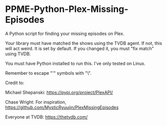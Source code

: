 # PPME-Python-Plex-Missing-Episodes
A Python script for finding your missing episodes on Plex.

Your library must have matched the shows using the TVDB agent. If not, this will act weird. It is set by default. If you changed it, you must "fix match" using TVDB.

You must have Python installed to run this. I've only tested on Linux.

Remember to escape "'" symbols with "\\".

          
																																																											
Credit to:

 Michael Shepanski: https://pypi.org/project/PlexAPI/
 
 Chase Wright: For inspiration, https://github.com/MysticRyuujin/PlexMissingEpisodes
 
 Everyone at TVDB: https://thetvdb.com/
